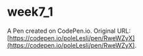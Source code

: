 # week7_1

A Pen created on CodePen.io. Original URL: [https://codepen.io/poleLesli/pen/RweWZyX](https://codepen.io/poleLesli/pen/RweWZyX).

